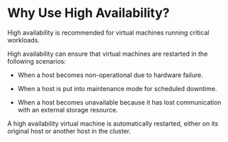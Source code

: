 # Why Use High Availability?

High availability is recommended for virtual machines running critical workloads.

High availability can ensure that virtual machines are restarted in the following scenarios:

* When a host becomes non-operational due to hardware failure.

* When a host is put into maintenance mode for scheduled downtime.

* When a host becomes unavailable because it has lost communication with an external storage resource.

A high availability virtual machine is automatically restarted, either on its original host or another host in the cluster.
